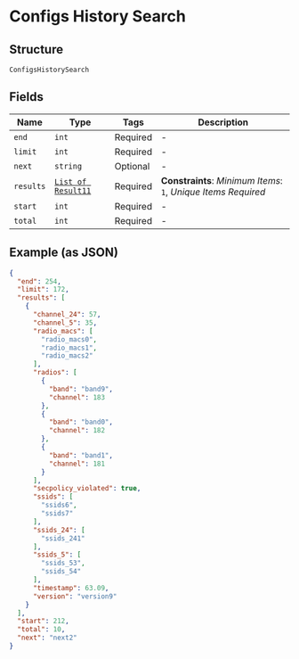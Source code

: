 
# Configs History Search

## Structure

`ConfigsHistorySearch`

## Fields

| Name | Type | Tags | Description |
|  --- | --- | --- | --- |
| `end` | `int` | Required | - |
| `limit` | `int` | Required | - |
| `next` | `string` | Optional | - |
| `results` | [`List of Result11`](../../doc/models/result-11.md) | Required | **Constraints**: *Minimum Items*: `1`, *Unique Items Required* |
| `start` | `int` | Required | - |
| `total` | `int` | Required | - |

## Example (as JSON)

```json
{
  "end": 254,
  "limit": 172,
  "results": [
    {
      "channel_24": 57,
      "channel_5": 35,
      "radio_macs": [
        "radio_macs0",
        "radio_macs1",
        "radio_macs2"
      ],
      "radios": [
        {
          "band": "band9",
          "channel": 183
        },
        {
          "band": "band0",
          "channel": 182
        },
        {
          "band": "band1",
          "channel": 181
        }
      ],
      "secpolicy_violated": true,
      "ssids": [
        "ssids6",
        "ssids7"
      ],
      "ssids_24": [
        "ssids_241"
      ],
      "ssids_5": [
        "ssids_53",
        "ssids_54"
      ],
      "timestamp": 63.09,
      "version": "version9"
    }
  ],
  "start": 212,
  "total": 10,
  "next": "next2"
}
```

